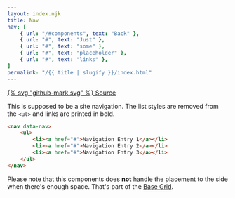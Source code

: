 ```yaml
---
layout: index.njk
title: Nav
nav: [
	{ url: "/#components", text: "Back" },
	{ url: "#", text: "Just" },
	{ url: "#", text: "some" },
	{ url: "#", text: "placeholder" },
	{ url: "#", text: "links" },
]
permalink: "/{{ title | slugify }}/index.html"
---
```


<a href="https://github.com/iamschulz/ssstyles/blob/main/css/nav.css" data-button>{% svg "github-mark.svg" %} Source</a>

This is supposed to be a site navigation. The list styles are removed from the `<ul>` and links are printed in bold.

```html
<nav data-nav>
	<ul>
		<li><a href="#">Navigation Entry 1</a></li>
		<li><a href="#">Navigation Entry 2</a></li>
		<li><a href="#">Navigation Entry 3</a></li>
	</ul>
</nav>
```

Please note that this components does **not** handle the placement to the side when there's enough space. That's part of the [Base Grid](http://localhost:8080/layout/#base-grid).
